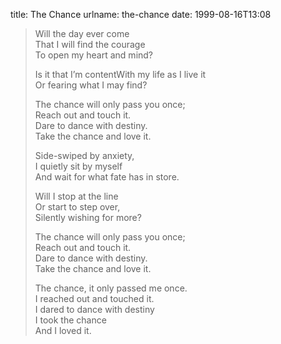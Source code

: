 title: The Chance
urlname: the-chance
date: 1999-08-16T13:08

>  
> Will the day ever come  
> That I will find the courage  
> To open my heart and mind?
> 
>  
> Is it that I&#x02bc;m contentWith my life as I live it  
> Or fearing what I may find?
> 
>  
> The chance will only pass you once;  
> Reach out and touch it.  
> Dare to dance with destiny.  
> Take the chance and love it.
> 
>  
> Side-swiped by anxiety,  
> I quietly sit by myself  
> And wait for what fate has in store.
> 
>  
> Will I stop at the line  
> Or start to step over,  
> Silently wishing for more?
> 
>  
> The chance will only pass you once;  
> Reach out and touch it.  
> Dare to dance with destiny.  
> Take the chance and love it.
> 
>  
> The chance, it only passed me once.  
> I reached out and touched it.  
> I dared to dance with destiny  
> I took the chance  
> And I loved it.
> 